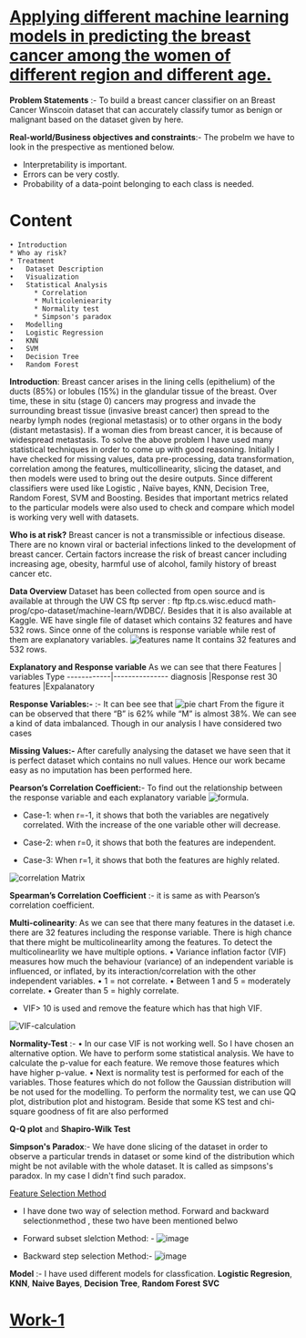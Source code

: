 # [Applying different machine learning models in predicting the breast cancer among the women of different region and different age.](https://www.kaggle.com/jurk06/breast-cancer-classification)
 **Problem Statements** :- To build a breast cancer classifier on an Breast Cancer Winscoin dataset that can accurately classify tumor as benign or malignant based on the dataset given by here. 
 
 
 **Real-world/Business objectives and constraints**:- The probelm we have to look in the prespective as mentioned below.
 * Interpretability is important.
 * Errors can be very costly.
 * Probability of a data-point belonging to each class is needed.
 
# Content
    • Introduction
    * Who ay risk? 
    * Treatment
    •	Dataset Description
    •	Visualization
    •	Statistical Analysis
          * Correlation 
          * Multicoleniearity
          * Normality test 
          * Simpson's paradox
    •	Modelling
    •	Logistic Regression
    •	KNN
    •	SVM
    •	Decision Tree
    •	Random Forest
    
    
    
    
   **Introduction**: Breast cancer arises in the lining cells (epithelium) of the ducts (85%) or lobules (15%) in the glandular tissue of the breast. Over time, these in situ (stage 0) cancers may progress and invade the surrounding breast tissue (invasive breast cancer) then spread to the nearby lymph nodes (regional metastasis) or to other organs in the body (distant metastasis).  If a woman dies from breast cancer, it is because of widespread metastasis.
   To solve the above problem I have used many statistical techniques in order to come up with good reasoning. Initially I have checked for missing values, data pre-processing, data transformation, correlation among the features, multicollinearity, slicing the dataset, and then models were used to bring out the desire outputs. Since different classifiers were used like Logistic , Naïve bayes, KNN, Decision Tree, Random Forest, SVM and Boosting. Besides that important metrics related to the particular models were also used to check and compare which model is working very well with datasets. 
  
  
  **Who is at risk?**  Breast cancer is not a transmissible or infectious disease. There are no known viral or bacterial infections linked to the development of breast cancer. Certain factors increase the risk of breast cancer including increasing age, obesity, harmful use of alcohol, family history of breast cancer etc.
  
  
 **Data Overview** Dataset has been collected from open source and is available at through the UW CS ftp server : ftp ftp.cs.wisc.educd math-prog/cpo-dataset/machine-learn/WDBC/.  Besides that it is also available at Kaggle. WE have single file of dataset which contains 32 features and have 532 rows. Since onne of the columns is response variable while rest of them are explanatory variables.
 ![features name](https://user-images.githubusercontent.com/22790745/132085238-321f22b5-4256-4444-bb96-f7223b6464bc.png)
 It contains 32 features and 532 rows. 
 
 
 **Explanatory and Response variable** As we can see that there 
Features	| variables Type
------------|---------------
diagnosis	 |Response
rest 30 features	|Expalanatory


**Response Variables:-**   :-  It can bee see that ![pie chart](https://user-images.githubusercontent.com/22790745/132085295-c0da7ea9-174c-4e91-9587-bef839a76bd2.png)
From the figure it can be observed that there “B” is 62% while “M” is almost 38%. We can see a kind of data imbalanced. Though in our analysis I have considered two cases


**Missing Values:-** After carefully analysing the dataset we have seen that it is perfect dataset which contains no null values. Hence our work became easy as no imputation has been performed here. 

**Pearson’s Correlation Coefficient:**- To find out the relationship between the response variable and each explanatory variable
![formula](https://user-images.githubusercontent.com/22790745/132085352-1a833ac6-4466-4237-acff-ad0cfa23db75.png).

* Case-1: when r=-1, it shows that both the variables are negatively correlated. With the increase of the one variable other will decrease.

* Case-2: when r=0, it shows that both the features are independent.

* Case-3: When r=1, it shows that both the features are highly related.

![correlation Matrix](https://user-images.githubusercontent.com/22790745/132085412-28bfe4ae-109a-4f75-8d9c-39473579e204.png)


**Spearman’s Correlation Coefficient** :- it is same as with Pearson’s correlation coefficient.


**Multi-colinearity**: As we can see that there many features in the dataset i.e. there are 32 features including the response variable. There is high chance that there might be multicolinearlity among the features. To detect the multicolinearlity we have multiple options.
   •	Variance inflation factor (VIF) measures how much the behaviour (variance) of an independent variable is influenced, or inflated, by its interaction/correlation with the other independent variables. 
   •	1 = not correlate.
   •	Between 1 and 5 = moderately correlate.
   •	Greater than 5 = highly correlate.
   *	VIF> 10 is used and remove the feature which has that high VIF.

![VIF-calculation](https://user-images.githubusercontent.com/22790745/132085933-00bcd0ea-fdba-4b4f-80e9-aefc87da864d.png)


**Normality-Test** :- •	In our case VIF is not working well. So I have chosen an alternative option.  We have to perform some statistical analysis. We have to calculate the p-value for each feature. We remove those features which have higher p-value. •	Next is normality test is performed for each of the variables. Those features which do not follow the Gaussian distribution will be not used for the modelling. To perform the normality test, we can use QQ plot, distribution plot and histogram. Beside that some KS test and chi-square goodness of fit are also performed

**Q-Q plot** and **Shapiro-Wilk Test** 

**Simpson's Paradox**:- We have done slicing of the dataset in order to observe a particular trends in dataset or some kind of the distribution which might be not avilable with the whole dataset. It is called as simpsons's paradox.
In my case I didn't find such paradox.


[Feature Selection Method](https://www.kaggle.com/jurk06/forward-and-backward-subset-selection-method)

* I have done two way of selection method. Forward and backward selectionmethod , these two have been mentioned belwo 
* Forward subset slelction Method: - ![image](https://user-images.githubusercontent.com/22790745/133207217-0cd0deae-181d-4d0c-a07e-8edea5eb335e.png)

* Backward step selection Method:- ![image](https://user-images.githubusercontent.com/22790745/133207378-3b375e31-3bf5-4647-b80c-1796bfb1b589.png)


 **Model** :- I have used different models for classfication. 
 **Logistic Regresion**, **KNN**, **Naive Bayes**, **Decision Tree**, **Random Forest** **SVC**
 
 
 # [Work-1](https://www.kaggle.com/jurk06/breast-cancer-predictionlogisticregression-acc-92)
 

